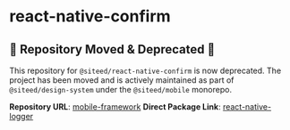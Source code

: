 # react-native-confirm

## 🚨 Repository Moved & Deprecated 🚨

This repository for `@siteed/react-native-confirm` is now deprecated. The project has been moved and is actively maintained as part of `@siteed/design-system` under the `@siteed/mobile` monorepo.

**Repository URL**: [mobile-framework](https://github.com/deeeed/mobile-framework)
**Direct Package Link**: [react-native-logger](https://github.com/deeeed/mobile-framework/tree/master/packages/design-system)


